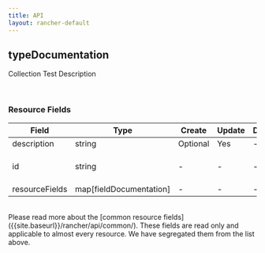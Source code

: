 ```yaml
---
title: API
layout: rancher-default
---
```


## typeDocumentation

Collection Test Description

​
### Resource Fields

Field | Type | Create | Update | Default | Notes
---|---|---|---|---|---
description | string | Optional | Yes | - | 
id | string | - | - | - | The unique identifier for the typeDocumentation
resourceFields | map[fieldDocumentation] | - | - | - | 

<br>
Please read more about the [common resource fields]({{site.baseurl}}/rancher/api/common/). 
These fields are read only and applicable to almost every resource. We have segregated them from the list above.
​








​
